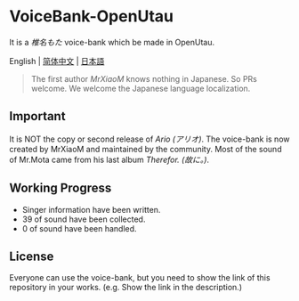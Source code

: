 # VoiceBank-OpenUtau
It is a *椎名もた* voice-bank which be made in OpenUtau.

English | [简体中文](README-zh_CN.md) | [日本語](README-ja.md)

> The first author *MrXiaoM* knows nothing in Japanese. So PRs welcome. We welcome the Japanese language localization.

## Important

It is NOT the copy or second release of *Ario (アリオ)*. The voice-bank is now created by MrXiaoM and maintained by the community. Most of the sound of Mr.Mota came from his last album *Therefor. (故に。)*.

## Working Progress

* Singer information have been written.
* 39 of sound have been collected.
* 0 of sound have been handled.

## License

Everyone can use the voice-bank, but you need to show the link of this repository in your works. (e.g. Show the link in the description.)
